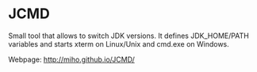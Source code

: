 JCMD
====

Small tool that allows to switch JDK versions. It defines JDK_HOME/PATH variables and starts xterm on Linux/Unix and cmd.exe on Windows.

Webpage: http://miho.github.io/JCMD/
